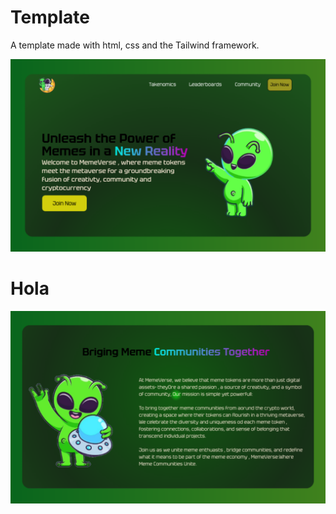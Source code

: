 # Template
A template made with html, css and the Tailwind framework.

<img src="/static/template/1.png" width="800"/>

# Hola

<img src="/static/template/2.png" width="800"/>


